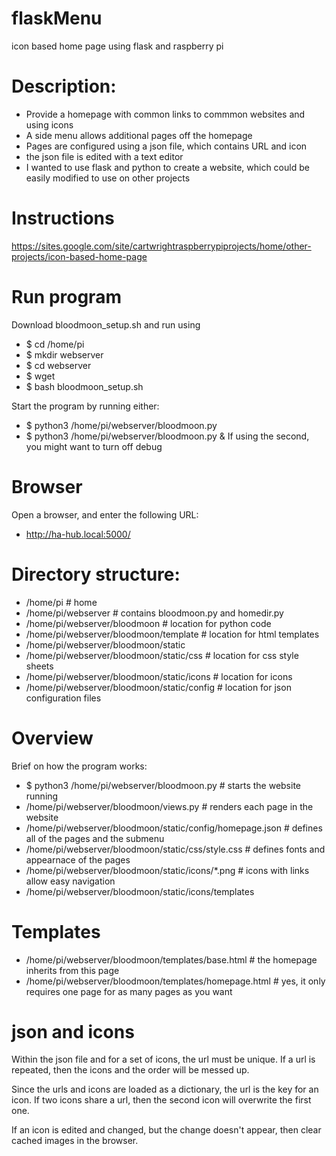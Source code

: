 # flaskMenu
icon based home page using flask and raspberry pi

# Description:
  * Provide a homepage with common links to commmon websites and using icons
  * A side menu allows additional pages off the homepage
  * Pages are configured using a json file, which contains URL and icon
  * the json file is edited with a text editor
  * I wanted to use flask and python to create a website, which could be easily modified to use on other projects

# Instructions
 https://sites.google.com/site/cartwrightraspberrypiprojects/home/other-projects/icon-based-home-page

# Run program
Download bloodmoon_setup.sh and run using
  *  $ cd /home/pi
  *  $ mkdir webserver
  *  $ cd webserver
  *  $ wget 
  *  $ bash bloodmoon_setup.sh 

Start the program by running either:
  *  $ python3 /home/pi/webserver/bloodmoon.py
  *  $ python3 /home/pi/webserver/bloodmoon.py &
If using the second, you might want to turn off debug

# Browser
Open a browser, and enter the following URL:
  * http://ha-hub.local:5000/

# Directory structure:
  * /home/pi                                   # home
  * /home/pi/webserver                         # contains bloodmoon.py and homedir.py
  * /home/pi/webserver/bloodmoon               # location for python code
  * /home/pi/webserver/bloodmoon/template      # location for html templates
  * /home/pi/webserver/bloodmoon/static
  * /home/pi/webserver/bloodmoon/static/css    # location for css style sheets
  * /home/pi/webserver/bloodmoon/static/icons  # location for icons
  * /home/pi/webserver/bloodmoon/static/config # location for json configuration files

# Overview 
Brief on how the program works:
  * $ python3 /home/pi/webserver/bloodmoon.py                # starts the website running
  * /home/pi/webserver/bloodmoon/views.py                    # renders each page in the website
  * /home/pi/webserver/bloodmoon/static/config/homepage.json # defines all of the pages and the submenu
  * /home/pi/webserver/bloodmoon/static/css/style.css        # defines fonts and appearnace of the pages
  * /home/pi/webserver/bloodmoon/static/icons/*.png          # icons with links allow easy navigation
  * /home/pi/webserver/bloodmoon/static/icons/templates

# Templates
  * /home/pi/webserver/bloodmoon/templates/base.html         # the homepage inherits from this page
  * /home/pi/webserver/bloodmoon/templates/homepage.html     # yes, it only requires one page for as many pages as you want

# json and icons
Within the json file and for a set of icons, the url must be unique. If a url is repeated, then the icons and the order will be messed up.

Since the urls and icons are loaded as a dictionary, the url is the key for an icon. If two icons share a url, then the second icon will
overwrite the first one.

If an icon is edited and changed, but the change doesn't appear, then clear cached images in the browser.

